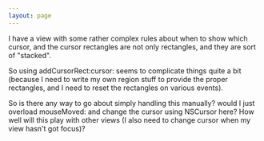 ```yaml
---
layout: page
---
```




I have a view with some rather complex rules about when to show which cursor, and the cursor rectangles are not only rectangles, and they are sort of "stacked".

So using     addCursorRect:cursor: seems to complicate things quite a bit (because I need to write my own region stuff to provide the proper rectangles, and I need to reset the rectangles on various events).

So is there any way to go about simply handling this manually? would I just overload mouseMoved: and change the cursor using NSCursor here? How well will this play with other views (I also need to change cursor when my view hasn't got focus)?
